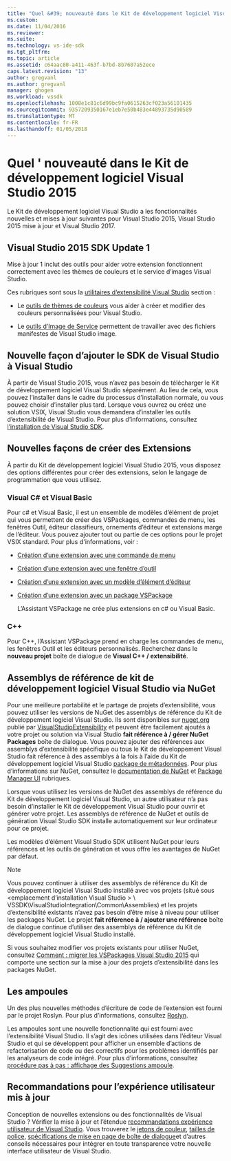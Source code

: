 ```yaml
---
title: "Quel &#39; nouveauté dans le Kit de développement logiciel Visual Studio 2015 | Documents Microsoft"
ms.custom: 
ms.date: 11/04/2016
ms.reviewer: 
ms.suite: 
ms.technology: vs-ide-sdk
ms.tgt_pltfrm: 
ms.topic: article
ms.assetid: c64aac80-a411-463f-b7bd-8b7607a52ece
caps.latest.revision: "13"
author: gregvanl
ms.author: gregvanl
manager: ghogen
ms.workload: vssdk
ms.openlocfilehash: 1008e1c81c6d99bc9fa0615263cf023a56101435
ms.sourcegitcommit: 9357209350167e1eb7e50b483e44893735d90589
ms.translationtype: MT
ms.contentlocale: fr-FR
ms.lasthandoff: 01/05/2018
---
```

# <a name="what39s-new-in-the-visual-studio-2015-sdk"></a>Quel &#39; nouveauté dans le Kit de développement logiciel Visual Studio 2015
Le Kit de développement logiciel Visual Studio a les fonctionnalités nouvelles et mises à jour suivantes pour Visual Studio 2015, Visual Studio 2015 mise à jour et Visual Studio 2017.  
  
## <a name="vs-2015-sdk-update-1"></a>Visual Studio 2015 SDK Update 1  
 Mise à jour 1 inclut des outils pour aider votre extension fonctionnent correctement avec les thèmes de couleurs et le service d’images Visual Studio.  
  
 Ces rubriques sont sous la [utilitaires d’extensibilité Visual Studio](../extensibility/internals/vssdk-utilities.md) section :  
  
-   Le [outils de thèmes de couleurs](../extensibility/internals/color-theming-tools.md) vous aider à créer et modifier des couleurs personnalisées pour Visual Studio.  
  
-   Le [outils d’Image de Service](../extensibility/internals/image-service-tools.md) permettent de travailler avec des fichiers manifestes de Visual Studio image.  
  
## <a name="new-way-to-add-the-visual-studio-sdk-to-visual-studio"></a>Nouvelle façon d’ajouter le SDK de Visual Studio à Visual Studio  
 À partir de Visual Studio 2015, vous n’avez pas besoin de télécharger le Kit de développement logiciel Visual Studio séparément. Au lieu de cela, vous pouvez l’installer dans le cadre du processus d’installation normale, ou vous pouvez choisir d’installer plus tard. Lorsque vous ouvrez ou créez une solution VSIX, Visual Studio vous demandera d’installer les outils d’extensibilité de Visual Studio. Pour plus d’informations, consultez [l’installation de Visual Studio SDK](../extensibility/installing-the-visual-studio-sdk.md).  
  
## <a name="new-ways-of-creating-extensions"></a>Nouvelles façons de créer des Extensions  
 À partir du Kit de développement logiciel Visual Studio 2015, vous disposez des options différentes pour créer des extensions, selon le langage de programmation que vous utilisez.  
  
### <a name="visual-c-and-visual-basic"></a>Visual C# et Visual Basic  
 Pour c# et Visual Basic, il est un ensemble de modèles d’élément de projet qui vous permettent de créer des VSPackages, commandes de menu, les fenêtres Outil, éditeur classifieurs, ornements d’éditeur et extensions marge de l’éditeur. Vous pouvez ajouter tout ou partie de ces options pour le projet VSIX standard. Pour plus d'informations, voir :  
  
-   [Création d’une extension avec une commande de menu](../extensibility/creating-an-extension-with-a-menu-command.md)  
  
-   [Création d’une extension avec une fenêtre d’outil](../extensibility/creating-an-extension-with-a-tool-window.md)  
  
-   [Création d’une extension avec un modèle d’élément d’éditeur](../extensibility/creating-an-extension-with-an-editor-item-template.md)  
  
-   [Création d’une extension avec un package VSPackage](../extensibility/creating-an-extension-with-a-vspackage.md)  
  
     L’Assistant VSPackage ne crée plus extensions en c# ou Visual Basic.  
  
### <a name="c"></a>C++  
 Pour C++, l’Assistant VSPackage prend en charge les commandes de menu, les fenêtres Outil et les éditeurs personnalisés. Recherchez dans le **nouveau projet** boîte de dialogue de **Visual C++ / extensibilité**.  
  
## <a name="vs-sdk-reference-assemblies-via-nuget"></a>Assemblys de référence de kit de développement logiciel Visual Studio via NuGet  
 Pour une meilleure portabilité et le partage de projets d’extensibilité, vous pouvez utiliser les versions de NuGet des assemblys de référence du Kit de développement logiciel Visual Studio.  Ils sont disponibles sur [nuget.org](http://www.nuget.org) publié par [VisualStudioExtensibility](http://www.nuget.org/profiles/VisualStudioExtensibility) et peuvent être facilement ajoutés à votre projet ou solution via Visual Studio **fait référence à / gérer NuGet Packages** boîte de dialogue. Vous pouvez ajouter des références aux assemblys d’extensibilité spécifique ou tous le Kit de développement Visual Studio fait référence à des assemblys à la fois à l’aide du Kit de développement logiciel Visual Studio [package de métadonnées](http://www.nuget.org/packages/VSSDK_Reference_Assemblies). Pour plus d’informations sur NuGet, consultez le [documentation de NuGet](/NuGet) et [Package Manager UI](/NuGet/Tools/Package-Manager-UI) rubriques.  
  
 Lorsque vous utilisez les versions de NuGet des assemblys de référence du Kit de développement logiciel Visual Studio, un autre utilisateur n’a pas besoin d’installer le Kit de développement Visual Studio pour ouvrir et générer votre projet.  Les assemblys de référence de NuGet et outils de génération Visual Studio SDK installe automatiquement sur leur ordinateur pour ce projet.  
  
 Les modèles d’élément Visual Studio SDK utilisent NuGet pour leurs références et les outils de génération et vous offre les avantages de NuGet par défaut.  
  
> [!NOTE]
>  Vous pouvez continuer à utiliser des assemblys de référence du Kit de développement logiciel Visual Studio installé avec vos projets (situé sous \<emplacement d’installation Visual Studio > \ VSSDK\VisualStudioIntegration\Common\Assemblies) et les projets d’extensibilité existants n’avez pas besoin d’être mise à niveau pour utiliser les packages NuGet.  Le projet **fait référence à / ajouter une référence** boîte de dialogue continue d’utiliser des assemblys de référence du Kit de développement logiciel Visual Studio installé.  
>   
>  Si vous souhaitez modifier vos projets existants pour utiliser NuGet, consultez [Comment : migrer les VSPackages Visual Studio 2015](../extensibility/how-to-migrate-extensibility-projects-to-visual-studio-2015.md) qui comporte une section sur la mise à jour des projets d’extensibilité dans les packages NuGet.  
  
## <a name="light-bulbs"></a>Les ampoules  
 Un des plus nouvelles méthodes d’écriture de code de l’extension est fourni par le projet Roslyn. Pour plus d’informations, consultez [Roslyn](https://github.com/dotnet/Roslyn).  
  
 Les ampoules sont une nouvelle fonctionnalité qui est fourni avec l’extensibilité Visual Studio. Il s’agit des icônes utilisées dans l’éditeur Visual Studio et qui se développent pour afficher un ensemble d’actions de refactorisation de code ou des correctifs pour les problèmes identifiés par les analyseurs de code intégré. Pour plus d’informations, consultez [procédure pas à pas : affichage des Suggestions ampoule](../extensibility/walkthrough-displaying-light-bulb-suggestions.md).  
  
## <a name="updated-user-experience-guidelines"></a>Recommandations pour l’expérience utilisateur mis à jour  
 Conception de nouvelles extensions ou des fonctionnalités de Visual Studio ? Vérifier la mise à jour et l’étendue [recommandations expérience utilisateur de Visual Studio](../extensibility/ux-guidelines/visual-studio-user-experience-guidelines.md).  Vous trouverez le [jetons de couleur](../extensibility/ux-guidelines/shared-colors-for-visual-studio.md), [tailles de police](../extensibility/ux-guidelines/fonts-and-formatting-for-visual-studio.md), [spécifications de mise en page de boîte de dialogue](../extensibility/ux-guidelines/layout-for-visual-studio.md)et d’autres conseils nécessaires pour intégrer en toute transparence votre nouvelle interface utilisateur de Visual Studio.